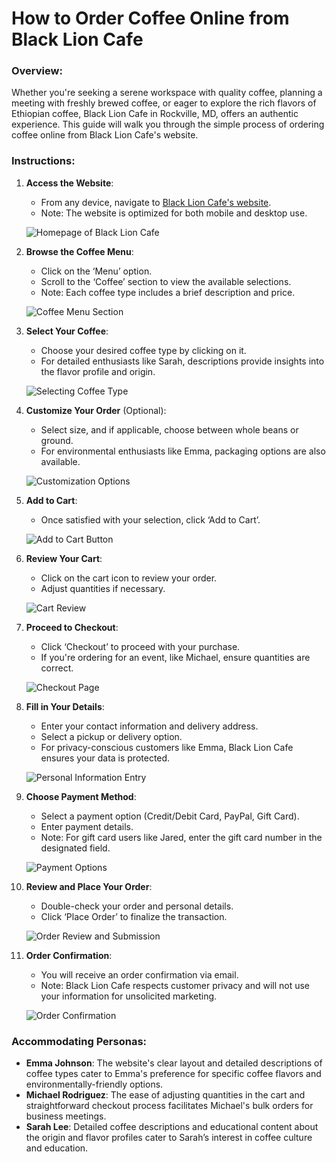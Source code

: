 
# How to Order Coffee Online from Black Lion Cafe

### Overview:
Whether you're seeking a serene workspace with quality coffee, planning a meeting with freshly brewed coffee, or eager to explore the rich flavors of Ethiopian coffee, Black Lion Cafe in Rockville, MD, offers an authentic experience. This guide will walk you through the simple process of ordering coffee online from Black Lion Cafe's website.

### Instructions:

1. **Access the Website**:
   - From any device, navigate to [Black Lion Cafe's website](https://blacklioncafe.com/).
   - Note: The website is optimized for both mobile and desktop use.

   ![Homepage of Black Lion Cafe](#)

2. **Browse the Coffee Menu**:
   - Click on the ‘Menu’ option.
   - Scroll to the ‘Coffee’ section to view the available selections.
   - Note: Each coffee type includes a brief description and price.

   ![Coffee Menu Section](#)

3. **Select Your Coffee**:
   - Choose your desired coffee type by clicking on it.
   - For detailed enthusiasts like Sarah, descriptions provide insights into the flavor profile and origin.

   ![Selecting Coffee Type](#)

4. **Customize Your Order** (Optional):
   - Select size, and if applicable, choose between whole beans or ground.
   - For environmental enthusiasts like Emma, packaging options are also available.

   ![Customization Options](#)

5. **Add to Cart**:
   - Once satisfied with your selection, click ‘Add to Cart’.

   ![Add to Cart Button](#)

6. **Review Your Cart**:
   - Click on the cart icon to review your order.
   - Adjust quantities if necessary.

   ![Cart Review](#)

7. **Proceed to Checkout**:
   - Click ‘Checkout’ to proceed with your purchase.
   - If you're ordering for an event, like Michael, ensure quantities are correct.

   ![Checkout Page](#)

8. **Fill in Your Details**:
   - Enter your contact information and delivery address.
   - Select a pickup or delivery option.
   - For privacy-conscious customers like Emma, Black Lion Cafe ensures your data is protected.

   ![Personal Information Entry](#)

9. **Choose Payment Method**:
   - Select a payment option (Credit/Debit Card, PayPal, Gift Card).
   - Enter payment details.
   - Note: For gift card users like Jared, enter the gift card number in the designated field.

   ![Payment Options](#)

10. **Review and Place Your Order**:
    - Double-check your order and personal details.
    - Click ‘Place Order’ to finalize the transaction.

    ![Order Review and Submission](#)

11. **Order Confirmation**:
    - You will receive an order confirmation via email.
    - Note: Black Lion Cafe respects customer privacy and will not use your information for unsolicited marketing.

    ![Order Confirmation](#)

### Accommodating Personas:
- **Emma Johnson**: The website's clear layout and detailed descriptions of coffee types cater to Emma's preference for specific coffee flavors and environmentally-friendly options.
- **Michael Rodriguez**: The ease of adjusting quantities in the cart and straightforward checkout process facilitates Michael's bulk orders for business meetings.
- **Sarah Lee**: Detailed coffee descriptions and educational content about the origin and flavor profiles cater to Sarah’s interest in coffee culture and education.


